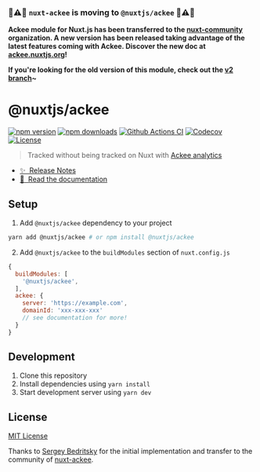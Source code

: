 ### **📣⚠📣 `nuxt-ackee` is moving to `@nuxtjs/ackee` 📣⚠📣**

**Ackee module for Nuxt.js has been transferred to the [nuxt-community](https://github.com/nuxt-community) organization. A new version has been released taking advantage of the latest features coming with Ackee. Discover the new doc at [ackee.nuxtjs.org](https://ackee.nuxtjs.org)!**

**If you're looking for the old version of this module, check out the [v2 branch](https://github.com/bdrtsky/nuxt-ackee/tree/v2)~**

# @nuxtjs/ackee

[![npm version][npm-version-src]][npm-version-href]
[![npm downloads][npm-downloads-src]][npm-downloads-href]
[![Github Actions CI][github-actions-ci-src]][github-actions-ci-href]
[![Codecov][codecov-src]][codecov-href]
[![License][license-src]][license-href]

> Tracked without being tracked on Nuxt with [Ackee analytics](https://ackee.electerious.com)

- [✨ &nbsp;Release Notes](https://github.com/nuxt-community/ackee-module/blob/main/CHANGELOG.md)
- [📖 &nbsp;Read the documentation](https://ackee.nuxtjs.org)

## Setup

1. Add `@nuxtjs/ackee` dependency to your project

```bash
yarn add @nuxtjs/ackee # or npm install @nuxtjs/ackee
```

2. Add `@nuxtjs/ackee` to the `buildModules` section of `nuxt.config.js`

```js
{
  buildModules: [
    '@nuxtjs/ackee',
  ],
  ackee: {
    server: 'https://example.com',
    domainId: 'xxx-xxx-xxx'
    // see documentation for more!
  }
}
```

## Development

1. Clone this repository
2. Install dependencies using `yarn install`
3. Start development server using `yarn dev`

## License

[MIT License](https://github.com/nuxt-community/ackee-module/blob/main/LICENSE)

Thanks to [Sergey Bedritsky](https://github.com/bdrtsky) for the initial implementation and transfer to the community of [nuxt-ackee](https://github.com/bdrtsky/nuxt-ackee).

<!-- Badges -->

[npm-version-src]: https://img.shields.io/npm/v/@nuxtjs/ackee/latest.svg
[npm-version-href]: https://npmjs.com/package/@nuxtjs/ackee
[npm-downloads-src]: https://img.shields.io/npm/dm/@nuxtjs/ackee.svg
[npm-downloads-href]: https://npmjs.com/package/@nuxtjs/ackee
[github-actions-ci-src]: https://github.com/nuxt-community/ackee-module/workflows/ci/badge.svg
[github-actions-ci-href]: https://github.com/nuxt-community/ackee-module/actions?query=workflow%3Aci
[codecov-src]: https://img.shields.io/codecov/c/github/nuxt-community/ackee-module.svg
[codecov-href]: https://codecov.io/gh/nuxt-community/ackee-module
[license-src]: https://img.shields.io/npm/l/@nuxtjs/ackee.svg
[license-href]: https://npmjs.com/package/@nuxtjs/ackee

